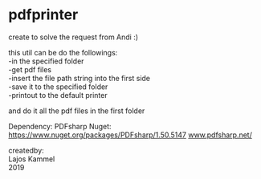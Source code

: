 # pdfprinter
create to solve the request from Andi :)
  
this util can be do the followings:  
  -in the specified folder  
  -get pdf files  
  -insert the file path string into the first side  
  -save it to the specified folder  
  -printout to the default printer  
  
and do it all the pdf files in the first folder  
  
Dependency:
PDFsharp Nuget:
  https://www.nuget.org/packages/PDFsharp/1.50.5147
  www.pdfsharp.net/


createdby:  
Lajos Kammel  
2019
